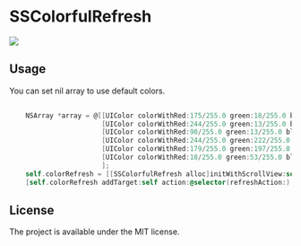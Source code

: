 # SSColorfulRefresh
![](https://raw.githubusercontent.com/immrss/SSTableViewPopover/master/Demo.gif)

## Usage
You can set nil array to use default colors.
```objective-c
  
    NSArray *array = @[[UIColor colorWithRed:175/255.0 green:18/255.0 blue:88/255.0 alpha:1],
                       [UIColor colorWithRed:244/255.0 green:13/255.0 blue:100/255.0 alpha:1],
                       [UIColor colorWithRed:90/255.0 green:13/255.0 blue:67/255.0 alpha:1],
                       [UIColor colorWithRed:244/255.0 green:222/255.0 blue:41/255.0 alpha:1],
                       [UIColor colorWithRed:179/255.0 green:197/255.0 blue:135/255.0 alpha:1],
                       [UIColor colorWithRed:18/255.0 green:53/255.0 blue:85/255.0 alpha:1]
                       ];
    self.colorRefresh = [[SSColorfulRefresh alloc]initWithScrollView:self.tableView colors:array];
    [self.colorRefresh addTarget:self action:@selector(refreshAction:) forControlEvents:UIControlEventValueChanged];

```

## License
The project is available under the MIT license.
